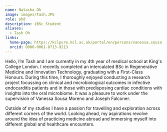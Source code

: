 ```yaml
---
name: Natasha Oh
image: images/tash.JPG
role: phd
description: iBSc Student
aliases:
  - Tash Oh
links:
  home-page: https://kclpure.kcl.ac.uk/portal/en/persons/vanessa.sousa
  orcid: 0000-0001-8713-9213
---
```


Hello, I’m Tash and I am currently in my 4th year of medical school at King's College London. I recently completed an intercalated BSc in Regenerative Medicine and Innovation Technology, graduating with a First-Class Honours. During this time, I thoroughly enjoyed conducting a research project focussing on clinical and microbiological outcomes in infective endocarditis patients and in those with predisposing cardiac conditions with insights into the oral microbiome. It was a pleasure to work under the supervision of Vanessa Sousa Moreno and Joseph Falconer.
 
Outside of my studies I have a passion for travelling and exploration across different corners of the world. Looking ahead, my aspirations revolve around the idea of practicing medicine abroad and immersing myself into different global and healthcare encounters.
